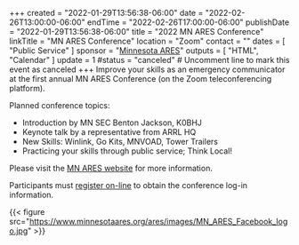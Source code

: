 +++
created = "2022-01-29T13:56:38-06:00"
date = "2022-02-26T13:00:00-06:00"
endTime = "2022-02-26T17:00:00-06:00"
publishDate = "2022-01-29T13:56:38-06:00"
title = "2022 MN ARES Conference"
linkTitle = "MN ARES Conference"
location = "Zoom"
contact = ""
dates = [ "Public Service" ]
sponsor = "[Minnesota ARES](https://www.minnesotaares.org/ares/)"
outputs = [ "HTML", "Calendar" ]
update = 1
#status = "canceled"	# Uncomment line to mark this event as canceled	
+++
Improve your skills as an emergency communicator at the first annual
MN ARES Conference (on the Zoom teleconferencing platform).

Planned conference topics:

* Introduction by MN SEC Benton Jackson, K0BHJ
* Keynote talk by a representative from ARRL HQ
* New Skills: Winlink, Go Kits, MNVOAD, Tower Trailers
* Practicing your skills through public service; Think Local!

Please visit the [MN ARES website](https://www.minnesotaares.org/ares/) for
more information.

Participants must [register on-line](https://forms.gle/r3Enm4fGVUJUprbh6) to
obtain the conference log-in information.

{{< figure src="https://www.minnesotaares.org/ares/images/MN_ARES_Facebook_logo.jpg" >}}
